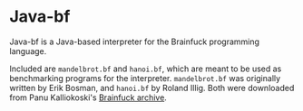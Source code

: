 # Java-bf
Java-bf is a Java-based interpreter for the Brainfuck programming language.

Included are ```mandelbrot.bf``` and ```hanoi.bf```, which are meant to be used as benchmarking programs for the interpreter.
```mandelbrot.bf``` was originally written by Erik Bosman, and ```hanoi.bf``` by Roland Illig.
Both were downloaded from Panu Kalliokoski's [Brainfuck archive](https://sange.fi/esoteric/brainfuck/).
